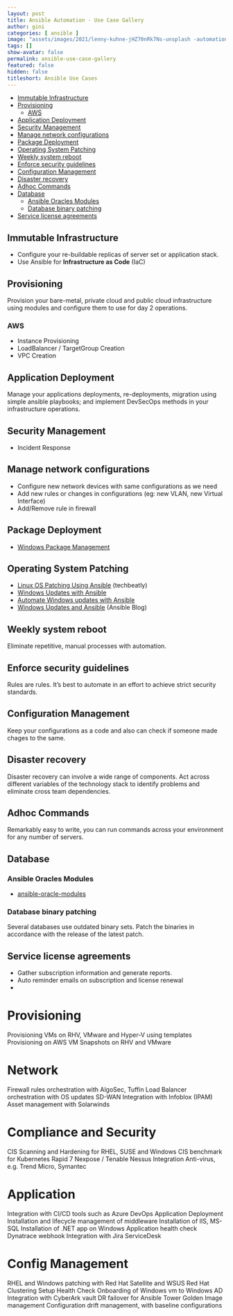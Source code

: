 ```yaml
---
layout: post
title: Ansible Automation - Use Case Gallery
author: gini
categories: [ ansible ]
image: "assets/images/2021/lenny-kuhne-jHZ70nRk7Ns-unsplash -automation.jpg"
tags: []
show-avatar: false
permalink: ansible-use-case-gallery
featured: false
hidden: false
titleshort: Ansible Use Cases
---
```


- [Immutable Infrastructure](#immutable-infrastructure)
- [Provisioning](#provisioning)
  - [AWS](#aws)
- [Application Deployment](#application-deployment)
- [Security Management](#security-management)
- [Manage network configurations](#manage-network-configurations)
- [Package Deployment](#package-deployment)
- [Operating System Patching](#operating-system-patching)
- [Weekly system reboot](#weekly-system-reboot)
- [Enforce security guidelines](#enforce-security-guidelines)
- [Configuration Management](#configuration-management)
- [Disaster recovery](#disaster-recovery)
- [Adhoc Commands](#adhoc-commands)
- [Database](#database)
  - [Ansible Oracles Modules](#ansible-oracles-modules)
  - [Database binary patching](#database-binary-patching)
- [Service license agreements](#service-license-agreements)
  
## Immutable Infrastructure

- Configure your re-buildable replicas of server set or application stack.
- Use Ansible for **Infrastructure as Code** (IaC)

## Provisioning

Provision your bare-metal, private cloud and public cloud infrastructure using modules and configure them to use for day 2 operations.

### AWS 

- Instance Provisioning
- LoadBalancer /  TargetGroup Creation
- VPC Creation

## Application Deployment

Manage your applications deployments, re-deployments, migration using simple ansible playbooks; and implement DevSecOps methods in your infrastructure operations.

## Security Management

- Incident Response

## Manage network configurations

- Configure new network devices with same configurations as we need
- Add new rules or changes in configurations (eg: new VLAN, new Virtual Interface)
- Add/Remove rule in firewall

## Package Deployment

- [Windows Package Management](https://www.ansible.com/blog/windows-package-management)

## Operating System Patching

- [Linux OS Patching Using Ansible](https://www.youtube.com/watch?v=sGXTfsz-3-4) (techbeatly)
- [Windows Updates with Ansible](http://www.vmlab.com.pl/windows-updates-and-ansible/)
- [Automate Windows updates with Ansible](https://4sysops.com/archives/automate-windows-updates-with-ansible/)
- [Windows Updates and Ansible](https://www.ansible.com/blog/windows-updates-and-ansible) (Ansible Blog)


## Weekly system reboot

Eliminate repetitive, manual processes with automation.


## Enforce security guidelines
Rules are rules. It’s best to automate in an effort to achieve strict security standards.

## Configuration Management

Keep your configurations as a code and also can check if someone made chages to the same.

## Disaster recovery
Disaster recovery can involve a wide range of components. Act across different variables of the technology stack to identify problems and eliminate cross team dependencies.

## Adhoc Commands
Remarkably easy to write, you can run commands across your environment for any number of servers.

## Database

### Ansible Oracles Modules

- [ansible-oracle-modules](https://github.com/oravirt/ansible-oracle-modules)

### Database binary patching
Several databases use outdated binary sets. Patch the binaries in accordance with the release of the latest patch.

## Service license agreements

- Gather subscription information and generate reports.
- Auto reminder emails on subscription and license renewal
-  


# Provisioning
Provisioning VMs on RHV, VMware and Hyper-V using templates
Provisioning on AWS
VM Snapshots on RHV and VMware

# Network 
Firewall rules orchestration with AlgoSec, Tuffin
Load Balancer orchestration with OS updates
SD-WAN
Integration with Infoblox (IPAM)
Asset management with Solarwinds

# Compliance and Security
CIS Scanning and Hardening for RHEL, SUSE and Windows
CIS benchmark for Kubernetes
Rapid 7 Nexpose / Tenable Nessus Integration
Anti-virus, e.g. Trend Micro, Symantec

# Application 
Integration with CI/CD tools such as Azure DevOps
Application Deployment
Installation and lifecycle management of middleware
Installation of IIS, MS-SQL
Installation of .NET app on Windows
Application health check
Dynatrace webhook
Integration with Jira ServiceDesk

# Config Management
RHEL and Windows patching with Red Hat Satellite and WSUS
Red Hat Clustering Setup
Health Check
Onboarding of Windows vm to Windows AD
Integration with CyberArk vault
DR failover for Ansible Tower
Golden Image management
Configuration drift management, with baseline configurations
